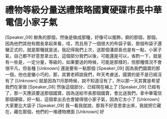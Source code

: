 # 禮物等級分量送禮策略國寶硬碟市長中華電信小家子氣

[Speaker_09] 鯨魚的那個，然後是做成那種，好像可以擺飾，銅的那個，那個，因為他們其他有館長拿起來看，哇，而且用了一個很大的布袋子裝，那個布袋子還蠻正式的，就是那種就是送，我記得我們上次，送那個潘部長也是有一點，小家子氣，自己都不好意思拿出去，這個部分我們以後，可能還是可以，省酌一下，就是有一些是，一定分量，等級的，如果要送的時候，可能是那樣的，但那種情況不會很平凡，但各種
[Unknown] 還是要有一點那個
[Speaker_09] 因為我們國寶的那一個，他也是蠻小巧的，那，其實老師說我們，昨天考慮送，國寶的是不是已經沒有了
[Unknown] 就是因為11月那時候，說不知道沒有了，所以那一天其實是希望我們在家做
[Speaker_08] 然後這個部分，已經現在補上了
[Speaker_09] 已經有了，那一天應該要送那個國寶，因為送給市長那個國寶，會比送我們，拿中華電信那個硬碟，好一點，這個拿出去也會變得很小家子氣，因為它太小了
[Unknown] 大家要比大袋子
[Speaker_09] 我一看我就說，那我不好意思拿出來，我就把它藏在，藏在那個，他們的一堆禮物裡面
[Unknown] 好
